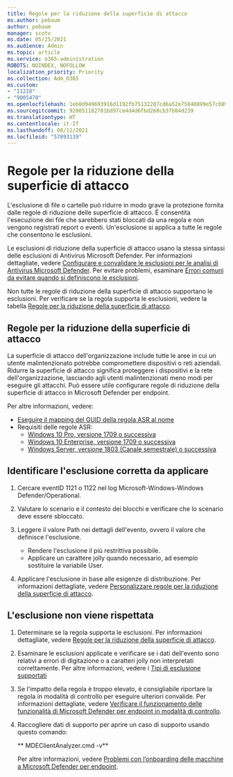 ```yaml
---
title: Regole per la riduzione della superficie di attacco
ms.author: pebaum
author: pebaum
manager: scotv
ms.date: 05/25/2021
ms.audience: Admin
ms.topic: article
ms.service: o365-administration
ROBOTS: NOINDEX, NOFOLLOW
localization_priority: Priority
ms.collection: Adm_O365
ms.custom:
- "11228"
- "9005470"
ms.openlocfilehash: 1eb0d949693916d1192fb75132207cd6a52e75840899e57c089a5f5aaca3ca88
ms.sourcegitcommit: 920051182781bd97ce4d4d6fbd268cb37b84d239
ms.translationtype: HT
ms.contentlocale: it-IT
ms.lasthandoff: 08/11/2021
ms.locfileid: "57893139"
---
```

# <a name="attack-surface-reduction-rules"></a>Regole per la riduzione della superficie di attacco

L'esclusione di file o cartelle può ridurre in modo grave la protezione fornita dalle regole di riduzione delle superficie di attacco. È consentita l'esecuzione dei file che sarebbero stati bloccati da una regola e non vengono registrati report o eventi. Un'esclusione si applica a tutte le regole che consentono le esclusioni.

Le esclusioni di riduzione della superficie di attacco usano la stessa sintassi delle esclusioni di Antivirus Microsoft Defender. Per informazioni dettagliate, vedere [Configurare e convalidare le esclusioni per le analisi di Antivirus Microsoft Defender](https://docs.microsoft.com/microsoft-365/security/defender-endpoint/configure-exclusions-microsoft-defender-antivirus). Per evitare problemi, esaminare [Errori comuni da evitare quando si definiscono le esclusioni](https://docs.microsoft.com/microsoft-365/security/defender-endpoint/common-exclusion-mistakes-microsoft-defender-antivirus).

Non tutte le regole di riduzione della superficie di attacco supportano le esclusioni. Per verificare se la regola supporta le esclusioni, vedere la tabella [Regole per la riduzione della superficie di attacco](https://docs.microsoft.com/microsoft-365/security/defender-endpoint/attack-surface-reduction#attack-surface-reduction-rules).

## <a name="attack-surface-reduction-rules"></a>Regole per la riduzione della superficie di attacco

La superficie di attacco dell'organizzazione include tutte le aree in cui un utente malintenzionato potrebbe compromettere dispositivi o reti aziendali. Ridurre la superficie di attacco significa proteggere i dispositivi e la rete dell'organizzazione, lasciando agli utenti malintenzionati meno modi per eseguire gli attacchi. Può essere utile configurare regole di riduzione della superficie di attacco in Microsoft Defender per endpoint.

Per altre informazioni, vedere:

- [Eseguire il mapping del GUID della regola ASR al nome](https://docs.microsoft.com/microsoft-365/security/defender-endpoint/attack-surface-reduction#attack-surface-reduction-rules)
- Requisiti delle regole ASR:
    - [Windows 10 Pro, versione 1709 o successiva](https://docs.microsoft.com/windows/whats-new/whats-new-windows-10-version-1709)
    - [Windows 10 Enterprise, versione 1709 o successiva](https://docs.microsoft.com/windows/whats-new/whats-new-windows-10-version-1709)
    - [Windows Server, versione 1803 (Canale semestrale) o successiva](https://docs.microsoft.com/windows-server/get-started/whats-new-in-windows-server-1803)

## <a name="identify-the-correct-exclusion-to-apply"></a>Identificare l'esclusione corretta da applicare

1. Cercare eventID 1121 o 1122 nel log Microsoft-Windows-Windows Defender/Operational.

1. Valutare lo scenario e il contesto dei blocchi e verificare che lo scenario deve essere sbloccato.

1. Leggere il valore Path nei dettagli dell'evento, ovvero il valore che definisce l'esclusione.
    - Rendere l'esclusione il più restrittiva possibile.
    - Applicare un carattere jolly quando necessario, ad esempio sostituire la variabile User.

1. Applicare l'esclusione in base alle esigenze di distribuzione. Per informazioni dettagliate, vedere [Personalizzare regole per la riduzione della superficie di attacco](https://docs.microsoft.com/microsoft-365/security/defender-endpoint/customize-attack-surface-reduction).

## <a name="exclusion-is-not-honored"></a>L'esclusione non viene rispettata

1. Determinare se la regola supporta le esclusioni. Per informazioni dettagliate, vedere [Regole per la riduzione della superficie di attacco](https://docs.microsoft.com/microsoft-365/security/defender-endpoint/attack-surface-reduction#attack-surface-reduction-rules).

1. Esaminare le esclusioni applicate e verificare se i dati dell'evento sono relativi a errori di digitazione o a caratteri jolly non interpretati correttamente. Per altre informazioni, vedere i [Tipi di esclusione supportati](https://docs.microsoft.com/microsoft-365/security/defender-endpoint/mac-exclusions#supported-exclusion-types)

1. Se l'impatto della regola è troppo elevato, è consigliabile riportare la regola in modalità di controllo per eseguire ulteriori convalide. Per informazioni dettagliate, vedere [Verificare il funzionamento delle funzionalità di Microsoft Defender per endpoint in modalità di controllo](https://docs.microsoft.com/microsoft-365/security/defender-endpoint/audit-windows-defender).

1. Raccogliere dati di supporto per aprire un caso di supporto usando questo comando:
    
   ** MDEClientAnalyzer.cmd -v**

    Per altre informazioni, vedere [Problemi con l’onboarding delle macchine a Microsoft Defender per endpoint](issues-with-onboarding-machines.md).
